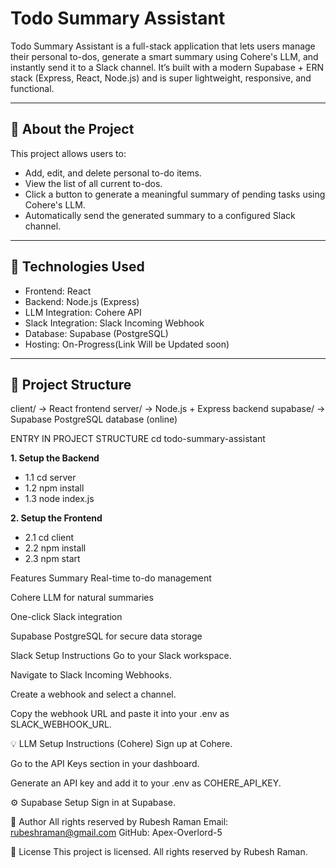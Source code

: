 # Todo Summary Assistant

Todo Summary Assistant is a full-stack application that lets users manage their personal to-dos, generate a smart summary using Cohere's LLM, and instantly send it to a Slack channel. It’s built with a modern Supabase + ERN stack (Express, React, Node.js) and is super lightweight, responsive, and functional.

---

## 🚀 About the Project

This project allows users to:
- Add, edit, and delete personal to-do items.
- View the list of all current to-dos.
- Click a button to generate a meaningful summary of pending tasks using Cohere's LLM.
- Automatically send the generated summary to a configured Slack channel.

---

## 🔧 Technologies Used

- Frontend: React
- Backend: Node.js (Express)
- LLM Integration: Cohere API
- Slack Integration: Slack Incoming Webhook
- Database: Supabase (PostgreSQL)
- Hosting: On-Progress(Link Will be Updated soon)

---

## 📁 Project Structure

client/ → React frontend
server/ → Node.js + Express backend
supabase/ → Supabase PostgreSQL database (online)

ENTRY IN PROJECT STRUCTURE
cd todo-summary-assistant


**1. Setup the Backend**
- 1.1 cd server
- 1.2 npm install
- 1.3 node index.js

**2. Setup the Frontend**

- 2.1 cd client
- 2.2 npm install
- 2.3 npm start


Features Summary
Real-time to-do management

Cohere LLM for natural summaries

One-click Slack integration

Supabase PostgreSQL for secure data storage


Slack Setup Instructions
Go to your Slack workspace.

Navigate to Slack Incoming Webhooks.

Create a webhook and select a channel.

Copy the webhook URL and paste it into your .env as SLACK_WEBHOOK_URL.

💡 LLM Setup Instructions (Cohere)
Sign up at Cohere.

Go to the API Keys section in your dashboard.

Generate an API key and add it to your .env as COHERE_API_KEY.

⚙️ Supabase Setup
Sign in at Supabase.




👤 Author
All rights reserved by Rubesh Raman
Email: rubeshraman@gmail.com
GitHub: Apex-Overlord-5


📄 License
This project is licensed. All rights reserved by Rubesh Raman.

